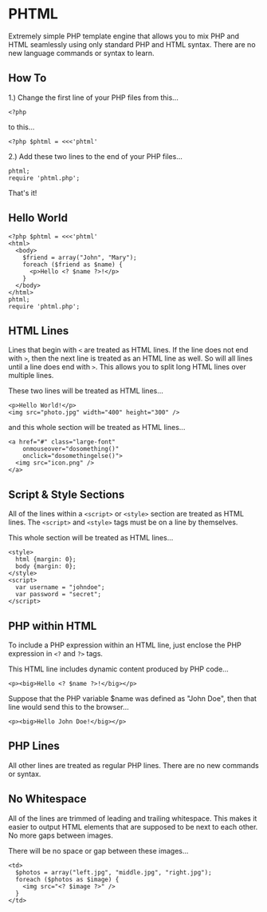 PHTML
=====

Extremely simple PHP template engine that allows you to mix PHP and HTML seamlessly using only standard PHP and HTML syntax. There are no new language commands or syntax to learn.

How To
------

1.) Change the first line of your PHP files from this...

    <?php

to this...

    <?php $phtml = <<<'phtml'

2.) Add these two lines to the end of your PHP files...

    phtml;
    require 'phtml.php';

That's it!

Hello World
-----------

    <?php $phtml = <<<'phtml'
    <html>
      <body>
        $friend = array("John", "Mary");
        foreach ($friend as $name) {
          <p>Hello <? $name ?>!</p>
        }
      </body>
    </html>
    phtml;
    require 'phtml.php';

HTML Lines
----------

Lines that begin with `<` are treated as HTML lines. If the line does not end with `>`, then the next line is treated as an HTML line as well. So will all lines until a line does end with `>`. This allows you to split long HTML lines over multiple lines.

These two lines will be treated as HTML lines...

    <p>Hello World!</p>
    <img src="photo.jpg" width="400" height="300" />
    
and this whole section will be treated as HTML lines...

    <a href="#" class="large-font"
        onmouseover="dosomething()"
        onclick="dosomethingelse()">
      <img src="icon.png" />
    </a>

Script & Style Sections
-----------------------

All of the lines within a `<script>` or `<style>` section are treated as HTML lines. The `<script>` and `<style>` tags must be on a line by themselves.

This whole section will be treated as HTML lines...

    <style>
      html {margin: 0};
      body {margin: 0};
    </style>
    <script>
      var username = "johndoe";
      var password = "secret";
    </script>

PHP within HTML
---------------

To include a PHP expression within an HTML line, just enclose the PHP expression in `<?` and `?>` tags.

This HTML line includes dynamic content produced by PHP code...

    <p><big>Hello <? $name ?>!</big></p>
    
Suppose that the PHP variable $name was defined as "John Doe", then that line would send this to the browser...

    <p><big>Hello John Doe!</big></p>
    
PHP Lines
---------

All other lines are treated as regular PHP lines. There are no new commands or syntax.

No Whitespace
-------------

All of the lines are trimmed of leading and trailing whitespace. This makes it easier to output HTML elements that are supposed to be next to each other. No more gaps between images.

There will be no space or gap between these images...

    <td>
      $photos = array("left.jpg", "middle.jpg", "right.jpg");
      foreach ($photos as $image) {
        <img src="<? $image ?>" />
      }
    </td>


